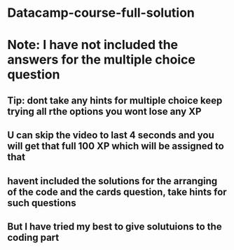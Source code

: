 # Datacamp-course-full-solution

<h1> Note: I have not included the answers for the multiple choice question </h1>
<h2> Tip: dont take any hints for multiple choice keep trying all rthe options you wont lose any XP </h2>
<h2> U can skip the video to last 4 seconds and you will get that full 100 XP which will be assigned to that </h2>
<h2>havent included the solutions for the arranging of the code and the cards question, take hints for such questions </h2>
<h2>But I have tried my best to give solutuions to the coding part </h2>
